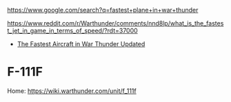 https://www.google.com/search?q=fastest+plane+in+war+thunder

https://www.reddit.com/r/Warthunder/comments/nnd8lp/what_is_the_fastest_jet_in_game_in_terms_of_speed/?rdt=37000

- [The Fastest Aircraft in War Thunder Updated](https://www.youtube.com/shorts/TlIJVZ3JeU8)


# F-111F
Home: https://wiki.warthunder.com/unit/f_111f
